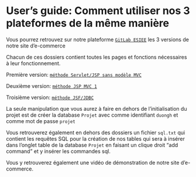 # User’s guide: Comment utiliser nos 3 plateformes de la même manière

Vous pourrez retrouvez sur notre plateforme [`GitLab ESIEE`](https://git.esiee.fr/duongh/technologies-web-avec-jee-rocket-league.git) les 3 versions de notre site d’e-commerce

Chacun de ces dossiers contient toutes les pages et fonctions nécessaires à leur fonctionnement.

Première version: [`méthode Servlet/JSP sans modèle MVC`](https://git.esiee.fr/duongh/technologies-web-avec-jee-rocket-league/-/tree/master/version_Servlet_JSP_non_MVC)


Deuxième version: [`méthode JSP MVC 1`](https://git.esiee.fr/duongh/technologies-web-avec-jee-rocket-league/-/tree/master/version_JSP_MVC1)


Troisième version: [`méthode JSF/JDBC`](https://git.esiee.fr/duongh/technologies-web-avec-jee-rocket-league/-/tree/master/version_JSF-JDBC)


La seule manipulation que vous aurez à faire en dehors de l’initialisation du projet est de créer la database `Projet` avec comme identifiant `duongh` et comme mot de passe `projet` 

Vous retrouverez également en dehors des dossiers un fichier `sql.txt` qui contient les requêtes SQL pour la création de nos tables qui sera à insérer dans l’onglet table de la database `Projet` en faisant un clique droit “add command” et y insérer les commandes sql.


Vous y retrouverez également une vidéo de démonstration de notre site d’e-commerce.